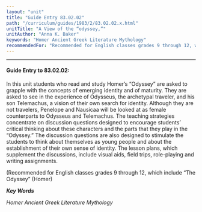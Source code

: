 ```yaml
---
layout: "unit"
title: "Guide Entry 83.02.02"
path: "/curriculum/guides/1983/2/83.02.02.x.html"
unitTitle: "A View of the “odyssey,”"
unitAuthor: "Anna K. Baker"
keywords: "Homer Ancient Greek Literature Mythology"
recommendedFor: "Recommended for English classes grades 9 through 12, which include “The Odyssey” (Homer"
---
```

<body>
<hr/>
 <h4>
  Guide Entry to 83.02.02:
 </h4>
 In this unit students who read and study Homer’s “Odyssey” are asked to grapple with the concepts of emerging identity and of maturity. They are asked to see in the experience of Odysseus, the archetypal traveler, and his son Telemachus, a vision of their own search for identity.  Although they are not travelers, Penelope and Nausicaa will be looked at as female counterparts to Odysseus and Telemachus.  The teaching strategies concentrate on discussion questions designed to encourage students’ critical thinking about these characters and the parts that they play in the “Odyssey.”  The discussion questions are also designed to stimulate the students to think about themselves as young people and about the establishment of their own sense of identity.  The lesson plans, which supplement the discussions, include visual aids, field trips, role-playing and writing assignments.
 <p>
  (Recommended for English classes grades 9 through 12, which include “The Odyssey” (Homer)
 </p>
<p>
  <b>
   <i>
    Key Words
   </i>
  </b>
  <br/>
 </p>
 <p>
  <i>
   Homer Ancient Greek Literature Mythology
  </i>
 </p>

</body>